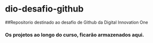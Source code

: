 # dio-desafio-github

##Repositorio destinado ao desafio de Github da Digital Innovation One
### Os projetos ao longo do curso, ficarão armazenados aqui.
